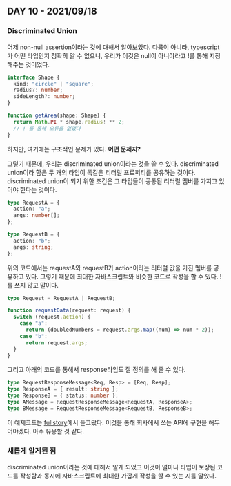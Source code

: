 ## DAY 10 - 2021/09/18

### Discriminated Union

어제 non-null assertion이라는 것에 대해서 알아보았다. 다름이 아니라, typescript가 어떤 타입인지 정확히
알 수 없으니, 우리가 이것은 null이 아니야라고 !를 통해 지정해주는 것이었다.

```typescript
interface Shape {
  kind: "circle" | "square";
  radius?: number;
  sideLength?: number;
}

function getArea(shape: Shape) {
  return Math.PI * shape.radius! ** 2;
  // ! 를 통해 오류를 없앴다
}
```

하지만, 여기에는 구조적인 문제가 있다. **어떤 문제지?**

그렇기 때문에, 우리는 discriminated union이라는 것을 쓸 수 있다. discriminated union이라 함은
두 개의 타입이 똑같은 리터럴 프로퍼티를 공유하는 것이다. discriminated union이 되기 위한 조건은
그 타입들이 공통된 리터럴 멤버를 가지고 있어야 한다는 것이다.

```typescript
type RequestA = {
  action: "a";
  args: number[];
};

type RequestB = {
  action: "b";
  args: string;
};
```

위의 코드에서는 requestA와 requestB가 action이라는 리터럴 값을 가진 멤버를 공유하고 있다. 그렇기 때문에 최대한 자바스크립트와 비슷한
코드로 작성을 할 수 있다. !를 쓰지 않고 말이다.

```typescript
type Request = RequestA | RequestB;

function requestData(request: request) {
  switch (request.action) {
    case "a":
      return (doubledNumbers = request.args.map((num) => num * 2));
    case "b":
      return request.args;
  }
}
```

그리고 아래의 코드를 통해서 response타입도 잘 정의를 해 줄 수 있다.

```typescript
type RequestResponseMessage<Req, Resp> = [Req, Resp];
type ResponseA = { result: string };
type ResponseB = { status: number };
type AMessage = RequestResponseMessage<RequestA, ResponseA>;
type BMessage = RequestResponseMessage<RequestB, ResponseB>;
```

이 예제코드는 [fullstory](https://www.fullstory.com/blog/discriminated-unions-and-exhaustiveness-checking-in-typescript/)에서
들고왔다. 이것을 통해 회사에서 쓰는 API에 구현을 해두어야겠다. 아주 유용할 것 같다.

### 새롭게 알게된 점

discriminated union이라는 것에 대해서 알게 되었고 이것이 얼마나 타입이 보장된 코드를 작성함과 동시에 자바스크립트에
최대한 가깝게 작성을 할 수 있는 지를 알았다.
